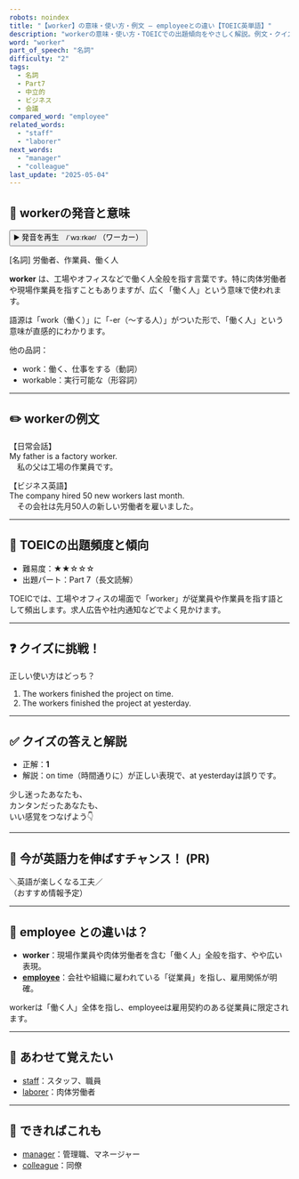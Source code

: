 ```yaml
---
robots: noindex
title: "【worker】の意味・使い方・例文 ― employeeとの違い【TOEIC英単語】"
description: "workerの意味・使い方・TOEICでの出題傾向をやさしく解説。例文・クイズ付きでemployeeとの違いもわかりやすく学べます。"
word: "worker"
part_of_speech: "名詞"
difficulty: "2"
tags:
  - 名詞
  - Part7
  - 中立的
  - ビジネス
  - 会議
compared_word: "employee"
related_words:
  - "staff"
  - "laborer"
next_words:
  - "manager"
  - "colleague"
last_update: "2025-05-04"
---
```


## 🔰 workerの発音と意味

<button class="play-audio" onclick="playTTS('worker')">
  <span class="play-audio-main">
    ▶️ 発音を再生　/ˈwɜːrkər/
  </span>
  <span class="play-audio-sub">
    （ワーカー）
  </span>
</button>

[名詞] 労働者、作業員、働く人

**worker** は、工場やオフィスなどで働く人全般を指す言葉です。特に肉体労働者や現場作業員を指すこともありますが、広く「働く人」という意味で使われます。

語源は「work（働く）」に「-er（～する人）」がついた形で、「働く人」という意味が直感的にわかります。

他の品詞：  
- work：働く、仕事をする（動詞）
- workable：実行可能な（形容詞）

---

## ✏️ workerの例文

【日常会話】  
My father is a factory worker.  
　私の父は工場の作業員です。

【ビジネス英語】  
The company hired 50 new workers last month.  
　その会社は先月50人の新しい労働者を雇いました。

---

## 🎯 TOEICの出題頻度と傾向

- 難易度：★★☆☆☆
- 出題パート：Part 7（長文読解）

TOEICでは、工場やオフィスの場面で「worker」が従業員や作業員を指す語として頻出します。求人広告や社内通知などでよく見かけます。

---

## ❓ クイズに挑戦！

正しい使い方はどっち？

1. The workers finished the project on time.  
2. The workers finished the project at yesterday.

---

## ✅ クイズの答えと解説

- 正解：**1**
- 解説：on time（時間通りに）が正しい表現で、at yesterdayは誤りです。

少し迷ったあなたも、  
カンタンだったあなたも、  
いい感覚をつなげよう👇️

---

## 🚀 今が英語力を伸ばすチャンス！ (PR)

<div class="info-center">
＼英語が楽しくなる工夫／<br>  
（おすすめ情報予定）
</div>

---

## 🤔  employee との違いは？

- **worker**：現場作業員や肉体労働者を含む「働く人」全般を指す、やや広い表現。
- **[employee](/word/employee/)**：会社や組織に雇われている「従業員」を指し、雇用関係が明確。

workerは「働く人」全体を指し、employeeは雇用契約のある従業員に限定されます。

---

## 🧩 あわせて覚えたい

- [staff](/word/staff/)：スタッフ、職員
- [laborer](/word/laborer/)：肉体労働者

---

## 📖 できればこれも

- [manager](/word/manager/)：管理職、マネージャー
- [colleague](/word/colleague/)：同僚

<!-- cvid: aid21_bid25 -->
